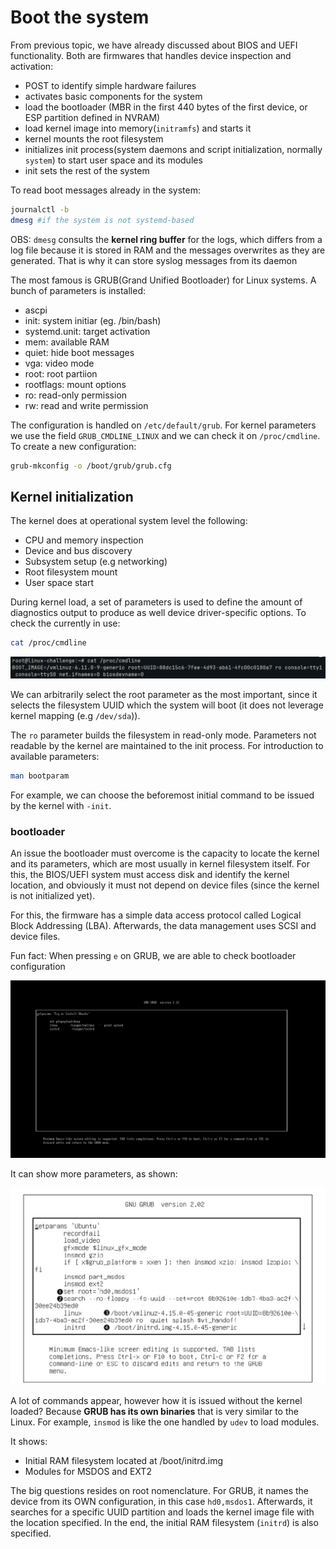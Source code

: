 # Boot the system

From previous topic, we have already discussed about BIOS and UEFI functionality. Both are firmwares that handles device inspection and activation:
- POST to identify simple hardware failures
- activates basic components for the system
- load the bootloader (MBR in the first 440 bytes of the first device, or ESP partition defined in NVRAM)
- load kernel image into memory(```initramfs```) and starts it 
- kernel mounts the root filesystem
- initializes init process(system daemons and script initialization, normally ```system```) to start user space and its modules
- init sets the rest of the system

To read boot messages already in the system:
```bash
journalctl -b
dmesg #if the system is not systemd-based
```

OBS: ```dmesg``` consults the **kernel ring buffer** for the logs, which differs from a log file because it is stored in RAM and the messages overwrites as they are generated. That is why it can store syslog messages from its daemon

The most famous is GRUB(Grand Unified Bootloader) for Linux systems. A bunch of parameters is installed:
- ascpi
- init: system initiar (eg. /bin/bash)
- systemd.unit: target activation
- mem: available RAM
- quiet: hide boot messages
- vga: video mode
- root: root partiion
- rootflags: mount options
- ro: read-only permission
- rw: read and write permission

The configuration is handled on ```/etc/default/grub```. For kernel parameters we use the field ```GRUB_CMDLINE_LINUX``` and we can check it on ```/proc/cmdline```. To create a new configuration:
```bash
grub-mkconfig -o /boot/grub/grub.cfg
```

## Kernel initialization

The kernel does at operational system level the following:
- CPU and memory inspection
- Device and bus discovery
- Subsystem setup (e.g networking)
- Root filesystem mount
- User space start


During kernel load, a set of parameters is used to define the amount of diagnostics output to produce as well device driver-specific options. To check the currently in use:
```bash
cat /proc/cmdline
```

![cmdline](../images/cmdline.png)

We can arbitrarily select the root parameter as the most important, since it selects the filesystem UUID which the system will boot (it does not leverage kernel mapping (e.g ```/dev/sda```)).

The ```ro``` parameter builds the filesystem in read-only mode. Parameters not readable by the kernel are maintained to the init process. For introduction to available parameters:
```bash
man bootparam
```

For example, we can choose the beforemost initial command to be issued by the kernel with ```-init```.

### bootloader

An issue the bootloader must overcome is the capacity to locate the kernel and its parameters, which are most usually in kernel filesystem itself. For this, the BIOS/UEFI system must access disk and identify the kernel location, and obviously it must not depend on device files (since the kernel is not initialized yet).

For this, the firmware has a simple data access protocol called Logical Block Addressing (LBA). Afterwards, the data management uses SCSI and device files.

Fun fact: When pressing ```e``` on GRUB, we are able to check bootloader configuration

![grubconfig](../images/grub-config.png)

It can show more parameters, as shown:

![grub-example](../images/grub-example.png)

A lot of commands appear, however how it is issued without the kernel loaded? Because **GRUB has its own binaries** that is very similar to the Linux. For example, ```insmod``` is like the one handled by ```udev``` to load modules.

It shows:
- Initial RAM filesystem located at /boot/initrd.img
- Modules for MSDOS and EXT2

The big questions resides on root nomenclature. For GRUB, it names the device from its OWN configuration, in this case ```hd0,msdos1```. Afterwards, it searches for a specific UUID partition and loads the kernel image file with the location specified. In the end, the initial RAM filesystem (```initrd```) is also specified.